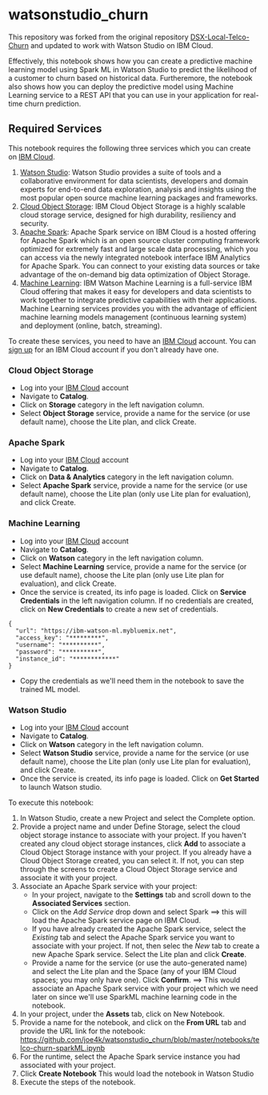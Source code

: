 # watsonstudio_churn
This repository was forked from the original repository [DSX-Local-Telco-Churn](https://github.com/elenalowery/DSX-Local-Telco-Churn) and updated to work with Watson Studio on IBM Cloud.

Effectively, this notebook shows how you can create a predictive machine learning model using Spark ML in Watson Studio to predict the likelihood of a customer to churn based on historical data. Furtheremore, the notebook also shows how you can deploy the predictive model using Machine Learning service to a REST API that you can use in your application for real-time churn prediction.

## Required Services
This notebook requires the following three services which you can create on [IBM Cloud](https://ibm.com/cloud).
1. [Watson Studio](https://console.bluemix.net/catalog/services/watson-studio): Watson Studio provides a suite of tools and a collaborative environment for data scientists, developers and domain experts for end-to-end data exploration, analysis and insights using the most popular open source machine learning packages and frameworks.
2. [Cloud Object Storage](https://console.bluemix.net/catalog/services/cloud-object-storage): IBM Cloud Object Storage is a highly scalable cloud storage service, designed for high durability, resiliency and security.
3. [Apache Spark](https://console.bluemix.net/catalog/services/apache-spark): Apache Spark service on IBM Cloud is a hosted offering for Apache Spark which is an open source cluster computing framework optimized for extremely fast and large scale data processing, which you can access via the newly integrated notebook interface IBM Analytics for Apache Spark. You can connect to your existing data sources or take advantage of the on-demand big data optimization of Object Storage. 
4. [Machine Learning](https://console.bluemix.net/catalog/services/machine-learning): IBM Watson Machine Learning is a full-service IBM Cloud offering that makes it easy for developers and data scientists to work together to integrate predictive capabilities with their applications. Machine Learning services provides you with the advantage of efficient machine learning models management (continuous learning system) and deployment (online, batch, streaming). 

To create these services, you need to have an [IBM Cloud](https://ibm.com/cloud) account. You can [sign up](https://console.bluemix.net/registration/) for an IBM Cloud account if you don't already have one.

### Cloud Object Storage
- Log into your [IBM Cloud](https://ibm.com/cloud) account
- Navigate to **Catalog**.
- Click on **Storage** category in the left navigation column.
- Select **Object Storage** service, provide a name for the service (or use default name), choose the Lite plan, and click Create.

### Apache Spark
- Log into your [IBM Cloud](https://ibm.com/cloud) account
- Navigate to **Catalog**.
- Click on **Data & Analytics** category in the left navigation column.
- Select **Apache Spark** service, provide a name for the service (or use default name), choose the Lite plan (only use Lite plan for evaluation), and click Create.

### Machine Learning
- Log into your [IBM Cloud](https://ibm.com/cloud) account
- Navigate to **Catalog**.
- Click on **Watson** category in the left navigation column.
- Select **Machine Learning** service, provide a name for the service (or use default name), choose the Lite plan (only use Lite plan for evaluation), and click Create.
- Once the service is created, its info page is loaded. Click on **Service Credentials** in the left navigation column. If no credentials are created, click on **New Credentials** to create a new set of credentials.
```
{
  "url": "https://ibm-watson-ml.mybluemix.net",
  "access_key": "*********",
  "username": "**********",
  "password": "**********",
  "instance_id": "************"
}
```
- Copy the credentials as we'll need them in the notebook to save the trained ML model.

### Watson Studio
- Log into your [IBM Cloud](https://ibm.com/cloud) account
- Navigate to **Catalog**.
- Click on **Watson** category in the left navigation column.
- Select **Watson Studio** service, provide a name for the service (or use default name), choose the Lite plan (only use Lite plan for evaluation), and click Create.
- Once the service is created, its info page is loaded. Click on  **Get Started** to launch Watson studio.

To execute this notebook:
1. In Watson Studio, create a new Project and select the Complete option.
2. Provide a project name and under Define Storage, select the cloud object storage instance to associate with your project. If you haven't created any cloud object storage instances, click **Add** to associate a Cloud Object Storage instance with your project. If you already have a Cloud Object Storage created, you can select it. If not, you can step through the screens to create a Cloud Object Storage service and associate it with your project.
3. Associate an Apache Spark service with your project:
   - In your project, navigate to the **Settings** tab and scroll down to the **Associated Services** section.
   - Click on the *Add Service* drop down and select Spark ==> this will load the Apache Spark service page on IBM Cloud.
   - If you have already created the Apache Spark service, select the *Existing* tab and select the Apache Spark service you want to associate with your project. If not, then selec the *New* tab to create a new Apache Spark service. Select the Lite plan and click **Create**.
   - Provide a name for the service (or use the auto-generated name) and select the Lite plan and the Space (any of your IBM Cloud spaces; you may only have one). Click **Confirm**.
   ==> This would associate an Apache Spark service with your project which we need later on since we'll use SparkML machine learning code in the notebook.
4. In your project, under the **Assets** tab, click on New Notebook.
5. Provide a name for the notebook, and click on the **From URL** tab and provide the URL link for the notebook:
https://github.com/joe4k/watsonstudio_churn/blob/master/notebooks/telco-churn-sparkML.ipynb
6. For the runtime, select the Apache Spark service instance you had associated with your project.
7. Click **Create Notebook**
This would load the notebook in Watson Studio
8. Execute the steps of the notebook.
